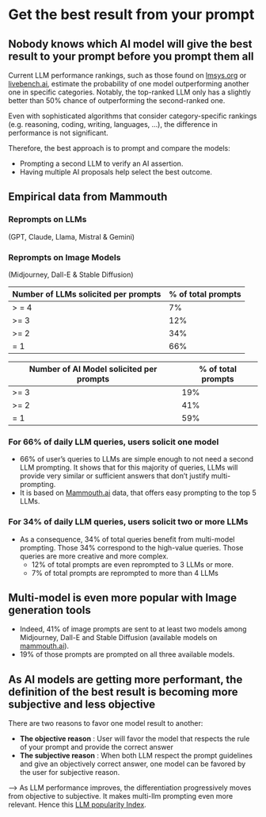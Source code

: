 # Get the best result from your prompt

## Nobody knows which AI model will give the best result to your prompt before you prompt them all

Current LLM performance rankings, such as those found on [lmsys.org](http://lmsys.org) or [livebench.ai](http://livebench.ai), estimate the probability of one model outperforming another one in specific categories. Notably, the top-ranked LLM only has a slightly better than 50% chance of outperforming the second-ranked one.

Even with sophisticated algorithms that consider category-specific rankings (e.g. reasoning, coding, writing, languages, …), the difference in performance is not significant.

Therefore, the best approach is to prompt and compare the models:
- Prompting a second LLM to verify an AI assertion.
- Having multiple AI proposals help select the best outcome.

## Empirical data from Mammouth

### **Reprompts on LLMs**

(GPT, Claude, Llama, Mistral & Gemini)

### **Reprompts on Image Models**

(Midjourney, Dall-E & Stable Diffusion)

| **Number of LLMs solicited per prompts** | **% of total prompts** |
| --- | --- |
| > = 4 | 7% |
| >= 3 | 12% |
| >= 2 | 34% |
| = 1 | 66% |

| **Number of AI Model solicited per prompts** | **% of total prompts** |
| --- | --- |
| >= 3 | 19% |
| >= 2 | 41% |
| = 1 | 59% |

### For 66% of daily LLM queries, users solicit one model

- 66% of user’s queries to LLMs are simple enough to not need a second LLM prompting. It shows that for this majority of queries, LLMs will provide very similar or sufficient answers that don’t justify multi-prompting.
- It is based on [Mammouth.ai](http://Mammouth.ai) data, that offers easy prompting to the top 5 LLMs.

### For 34% of daily LLM queries, users solicit two or more LLMs

- As a consequence, 34% of total queries benefit from multi-model prompting. Those 34% correspond to the high-value queries. Those queries are more creative and more complex.
    - 12% of total prompts are even reprompted to 3 LLMs or more.
    - 7% of total prompts are reprompted to more than 4 LLMs

## Multi-model is even more popular with Image generation tools

- Indeed, 41% of image prompts are sent to at least two models among Midjourney, Dall-E and Stable Diffusion (available models on [mammouth.ai](http://mammouth.ai)).
- 19% of those prompts are prompted on all three available models.

## As AI models are getting more performant, the definition of the best result is becoming more subjective and less objective

There are two reasons to favor one model result to another:
- **The objective reason** : User will favor the model that respects the rule of your prompt and provide the correct answer
- **The subjective reason** : When both LLM respect the prompt guidelines and give an objectively correct answer, one model can be favored by the user for subjective reason.

—> As LLM performance improves, the differentiation progressively moves from objective to subjective. It makes multi-llm prompting even more relevant. Hence this [LLM popularity Index](/blog/introducing-llm-popularity-index/).
